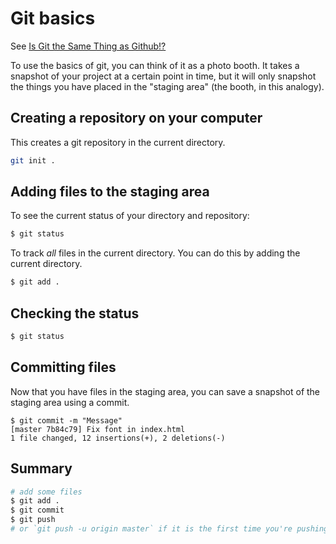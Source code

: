 # Git basics
See [Is Git the Same Thing as Github!?](http://www.jahya.net/blog/?2013-05-git-vs-github)

To use the basics of git, you can think of it as a photo booth. It takes a
snapshot of your project at a certain point in time, but it will only snapshot
the things you have placed in the "staging area" (the booth, in this analogy).

## Creating a repository on your computer
This creates a git repository in the current directory.

```sh
git init .
```

## Adding files to the staging area

To see the current status of your directory and repository:

```sh
$ git status
```

To track *all* files in the current directory. You can do this by adding the
current directory.

```sh
$ git add .
```

## Checking the status
```sh
$ git status
```

## Committing files
Now that you have files in the staging area, you can save a snapshot of the staging area using a commit.

```
$ git commit -m "Message"
[master 7b84c79] Fix font in index.html
1 file changed, 12 insertions(+), 2 deletions(-)
```

## Summary

```sh
# add some files
$ git add .
$ git commit
$ git push
# or `git push -u origin master` if it is the first time you're pushing
```
